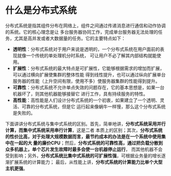 什么是分布式系统
================================================================
分布式系统是指其组件分布在网络上，组件之间通过传递消息进行通信和动作协调的系统。它的核心理念是让
多台服务器协同工作，完成单台服务器无法处理的任务，尤其是高并发或者大数据量的任务。它的主要特点如下：
+ **透明性**：分布式系统对于用户来说是透明的，一个分布式系统在用户面前的表现就像一个传统的单处理机分时系统，
可让用户不必了解其内部结构就能使用。
+ **扩展性**：分布式系统的最大特点是可扩展性，它能够根据需求的增加而扩展，可以通过横向扩展使集群的整体性能
得到线性提升，也可以通过纵向扩展单台服务器的性能（上升空间有限，使用不多）使服务器集群的性能得到提升。
+ **可靠性**：分布式系统不允许单点失效的问题存在，它的基本思想是，如果一台机器坏了，则其他机器能够接替它
进行工作，具有持续服务的特性。
+ **高性能**：高性能是人们设计分布式系统的一个初衷，如果建立了一个透明、灵活、可靠的分布式系统，但是它
运行起来像蜗牛一样慢，那么这个分布式系统是失败的。

下面讲讲分布式系统与集中式系统的区别。首先，简单地讲，**分布式系统采用并行计算，而集中式系统采用串行计算**，这是二者
本质上的区别；其次，**分布式系统的性价比高，对于处理大规模数据而言，最节约成本的办法是在一个系统中使用集中在一起的大
量的廉价CPU**；然后，**分布式系统的可靠性高，通过把负载分散到众多机器上，单个芯片发生故障时最多会使一台机器停止运行**，
而其他机器不会受到影响；另外，**分布式系统比集中式系统的可扩展性强**，可根据业务量的增长逐渐扩展系统的计算能力；
最后，从性能上讲，**分布式系统的计算能力比单个大型主机更强**。







